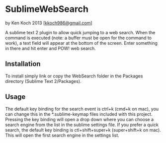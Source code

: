 SublimeWebSearch
================
by Ken Koch 2013 [kkoch986@gmail.com]

A sublime text 2 plugin to allow quick jumping to a web search. When the command is executed (note: a buffer must be open for the command to work), a text field will appear at the bottom of the screen. Enter something in there and hit enter and POW! web search.

## Installation

To install simply link or copy the WebSearch folder in the Packages directory (Sublime Text 2/Packages).

## Usage

The default key binding for the search event is ctrl+k (cmd+k on mac), you can change this in the *.sublime-keymap files included with this project. 
Pressing the key binding will open a drop down where you can choose a search engine from the list in the sublime settings file. If you prefer a quick search,
the default key binding is ctl+shift+super+k (super+shift+k on mac). This will open the first search engine in the settings list.

